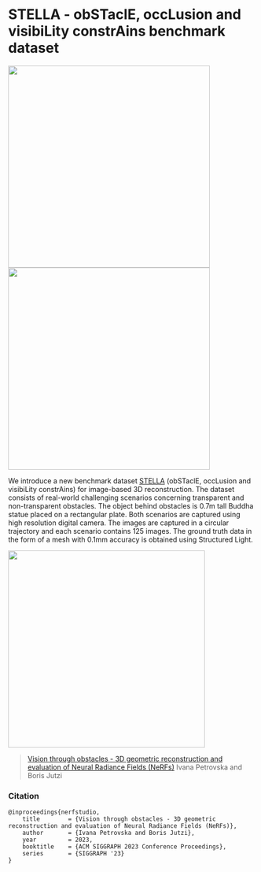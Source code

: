 # STELLA - obSTaclE, occLusion and visibiLity constrAins benchmark dataset
[<img src="https://github.com/sqirrel3/STELLA/blob/main/imgs/window-trajectory.png" width="410"/>](window-trajectory.png)
[<img src="https://github.com/sqirrel3/STELLA/blob/main/imgs/vegetation-trajectory.png" width="410"/>](vegetation-trajectory.png)

We introduce a new benchmark dataset [STELLA](https://drive.google.com/drive/folders/1eYkUXY6tKA08b9FMoWVC-mj5Zl4VFN_t?usp=sharing) (obSTaclE, occLusion and visibiLity constrAins) for image-based 3D reconstruction. The dataset consists of real-world challenging scenarios concerning transparent and non-transparent obstacles. The object behind obstacles is 0.7m tall Buddha statue placed on a rectangular plate. Both scenarios are captured using high resolution digital camera. The images are captured in a circular trajectory and each scenario contains 125 images. The ground truth data in the form of a mesh with 0.1mm accuracy is obtained using Structured Light.

<img src="https://github.com/sqirrel3/STELLA/blob/main/imgs/ground-truth-mesh.gif" width="400"/>

> [Vision through obstacles - 3D geometric reconstruction and evaluation of Neural Radiance Fields (NeRFs)](https://isprs-archives.copernicus.org/articles/XLVIII-1-W3-2023/153/2023/)
> Ivana Petrovska and Boris Jutzi

### Citation
```
@inproceedings{nerfstudio,
	title        = {Vision through obstacles - 3D geometric reconstruction and evaluation of Neural Radiance Fields (NeRFs)},
	author       = {Ivana Petrovska and Boris Jutzi},
	year         = 2023,
	booktitle    = {ACM SIGGRAPH 2023 Conference Proceedings},
	series       = {SIGGRAPH '23}
}

```
